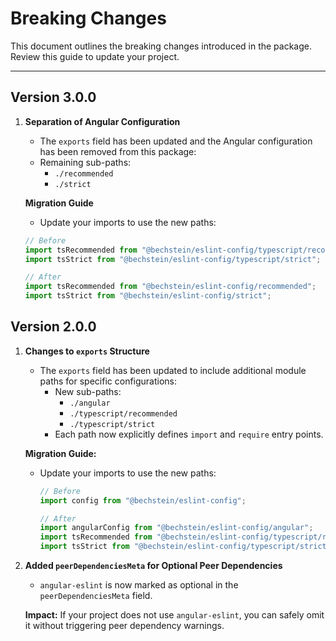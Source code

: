# Breaking Changes

This document outlines the breaking changes introduced in the package. Review this guide to update your project.

---

## **Version 3.0.0**

1. **Separation of Angular Configuration**

   - The `exports` field has been updated and the Angular configuration has been removed from this package:
   - Remaining sub-paths:
     - `./recommended`
     - `./strict`

   **Migration Guide**

   - Update your imports to use the new paths:

   ```javascript
   // Before
   import tsRecommended from "@bechstein/eslint-config/typescript/recommended";
   import tsStrict from "@bechstein/eslint-config/typescript/strict";

   // After
   import tsRecommended from "@bechstein/eslint-config/recommended";
   import tsStrict from "@bechstein/eslint-config/strict";
   ```

## **Version 2.0.0**

1. **Changes to `exports` Structure**

   - The `exports` field has been updated to include additional module paths for specific configurations:
     - New sub-paths:
       - `./angular`
       - `./typescript/recommended`
       - `./typescript/strict`
     - Each path now explicitly defines `import` and `require` entry points.

   **Migration Guide:**

   - Update your imports to use the new paths:

     ```javascript
     // Before
     import config from "@bechstein/eslint-config";

     // After
     import angularConfig from "@bechstein/eslint-config/angular";
     import tsRecommended from "@bechstein/eslint-config/typescript/recommended";
     import tsStrict from "@bechstein/eslint-config/typescript/strict";
     ```

2. **Added `peerDependenciesMeta` for Optional Peer Dependencies**

   - `angular-eslint` is now marked as optional in the `peerDependenciesMeta` field.

   **Impact:** If your project does not use `angular-eslint`, you can safely omit it without triggering peer dependency warnings.
